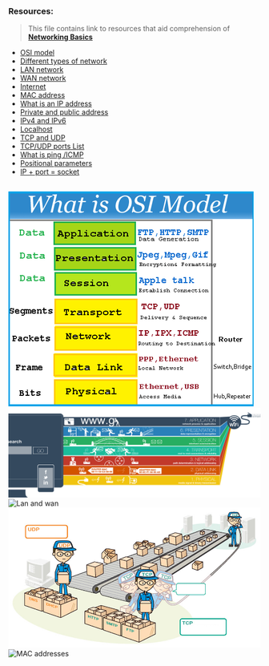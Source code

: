 ### Resources:
> This file contains link to resources that aid comprehension of **[Networking Basics](/alx-system_engineering-devops/0x07-networking_basics)**

- [OSI model](https://en.wikipedia.org/wiki/OSI_model)
- [Different types of network](https://www.lifewire.com/lans-wans-and-other-area-networks-817376)
- [LAN network](https://en.wikipedia.org/wiki/Local_area_network)
- [WAN network](https://en.wikipedia.org/wiki/Wide_area_network)
- [Internet](https://en.wikipedia.org/wiki/Internet)
- [MAC address](https://whatismyipaddress.com/mac-address)
- [What is an IP address](https://www.bleepingcomputer.com/tutorials/ip-addresses-explained/)
- [Private and public address](https://www.iplocation.net/public-vs-private-ip-address)
- [IPv4 and IPv6](https://www.webopedia.com/insights/ipv6-ipv4-difference/)
- [Localhost](https://en.wikipedia.org/wiki/Localhost)
- [TCP and UDP](https://www.howtogeek.com/190014/htg-explains-what-is-the-difference-between-tcp-and-udp/)
- [TCP/UDP ports List](https://en.wikipedia.org/wiki/List_of_TCP_and_UDP_port_numbers)
- [What is ping /ICMP](https://en.wikipedia.org/wiki/Ping_%28networking_utility%29)
- [Positional parameters](https://wiki.bash-hackers.org/scripting/posparams)
- [IP + port = socket](https://stackoverflow.com/questions/152457/what-is-the-difference-between-a-port-and-a-socket)
<br>
<img src="./OSI Model.png" alt="OSI model">
<br>
<img src="./OSI Model_2.jpg" alt="OSI model">
<br>
<img src"./LAN&WAN.jpg" alt="Lan and wan">
<br>
<img src="./UDP_&_TCP.jpg" alt="udp and tcp">
<br>
<img src"./MAC-Addresses.jpg" alt="MAC addresses">

